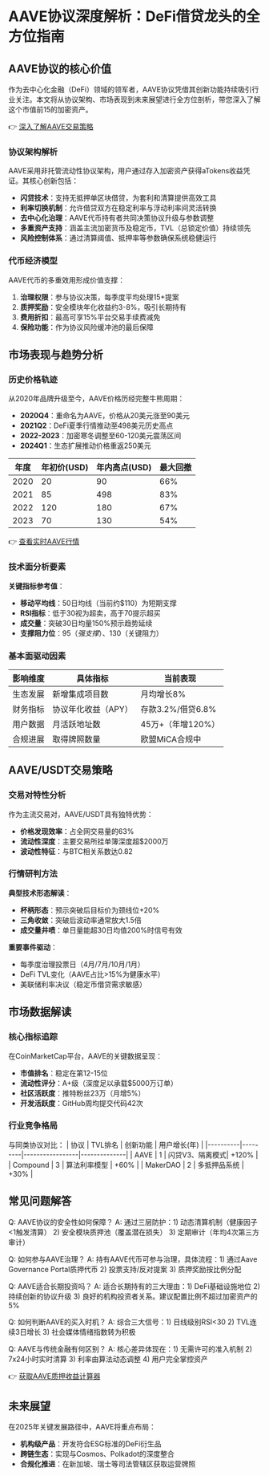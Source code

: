 # AAVE协议深度解析：DeFi借贷龙头的全方位指南

## AAVE协议的核心价值

作为去中心化金融（DeFi）领域的领军者，AAVE协议凭借其创新功能持续吸引行业关注。本文将从协议架构、市场表现到未来展望进行全方位剖析，带您深入了解这个市值前15的加密资产。

👉 [深入了解AAVE交易策略](https://bit.ly/okx_welcome)

### 协议架构解析

AAVE采用非托管流动性协议架构，用户通过存入加密资产获得aTokens收益凭证。其核心创新包括：
- **闪贷技术**：支持无抵押单区块借贷，为套利和清算提供高效工具
- **利率切换机制**：允许借贷双方在稳定利率与浮动利率间灵活转换
- **去中心化治理**：AAVE代币持有者共同决策协议升级与参数调整
- **多重资产支持**：涵盖主流加密货币及稳定币，TVL（总锁定价值）持续领先
- **风险控制体系**：通过清算阈值、抵押率等参数确保系统稳健运行

### 代币经济模型

AAVE代币的多重效用形成价值支撑：
1. **治理权限**：参与协议决策，每季度平均处理15+提案
2. **质押奖励**：安全模块年化收益约3-8%，吸引长期持有
3. **费用折扣**：最高可享15%平台交易手续费减免
4. **保险功能**：作为协议风险缓冲池的最后保障

## 市场表现与趋势分析

### 历史价格轨迹

从2020年品牌升级至今，AAVE价格历经完整牛熊周期：
- **2020Q4**：重命名为AAVE，价格从20美元涨至90美元
- **2021Q2**：DeFi夏季行情推动至498美元历史高点
- **2022-2023**：加密寒冬调整至60-120美元震荡区间
- **2024Q1**：生态扩展推动价格重返250美元

| 年度 | 年初价(USD) | 年内高点(USD) | 最大回撤 |
|------|-------------|---------------|----------|
| 2020 | 20          | 90            | 66%      |
| 2021 | 85          | 498           | 83%      |
| 2022 | 120         | 180           | 67%      |
| 2023 | 70          | 130           | 54%      |

👉 [查看实时AAVE行情](https://bit.ly/okx_welcome)

### 技术面分析要素

**关键指标参考值**：
- **移动平均线**：50日均线（当前约$110）为短期支撑
- **RSI指标**：低于30视为超卖，高于70提示超买
- **成交量**：突破30日均量150%预示趋势延续
- **支撑阻力位**：$95（强支撑）、$130（关键阻力）

### 基本面驱动因素

| 影响维度       | 具体指标                     | 当前表现         |
|----------------|------------------------------|------------------|
| 生态发展       | 新增集成项目数               | 月均增长8%       |
| 财务指标       | 协议年化收益（APY）          | 存款3.2%/借贷6.8%|
| 用户数据       | 月活跃地址数                 | 45万+（年增120%）|
| 合规进展       | 取得牌照数量                 | 欧盟MiCA合规中   |

## AAVE/USDT交易策略

### 交易对特性分析

作为主流交易对，AAVE/USDT具有独特优势：
- **价格发现效率**：占全网交易量的63%
- **流动性深度**：主要交易所挂单簿深度超$2000万
- **波动性特征**：与BTC相关系数达0.82

### 行情研判方法

**典型技术形态解读**：
- **杯柄形态**：预示突破后目标价为颈线位+20%
- **三角收敛**：突破后波动率通常放大1.5倍
- **成交量井喷**：单日量能超30日均值200%时信号有效

**重要事件驱动**：
- 每季度治理投票日（4月/7月/10月/1月）
- DeFi TVL变化（AAVE占比>15%为健康水平）
- 美联储利率决议（稳定币借贷需求敏感）

## 市场数据解读

### 核心指标追踪

在CoinMarketCap平台，AAVE的关键数据呈现：
- **市值排名**：稳定在第12-15位
- **流动性评分**：A+级（深度足以承载$5000万订单）
- **社区活跃度**：推特粉丝23万（月增5%）
- **开发活跃度**：GitHub周均提交代码42次

### 行业竞争格局

与同类协议对比：
| 协议     | TVL排名 | 创新功能        | 用户增长(年) |
|----------|---------|-----------------|--------------|
| AAVE     | 1       | 闪贷V3、隔离模式| +120%        |
| Compound | 3       | 算法利率模型    | +60%         |
| MakerDAO | 2       | 多抵押品系统    | +30%         |

## 常见问题解答

Q: AAVE协议的安全性如何保障？
A: 通过三层防护：1) 动态清算机制（健康因子<1触发清算） 2) 安全模块质押池（覆盖潜在损失） 3) 定期审计（年均4次第三方审计）

Q: 如何参与AAVE治理？
A: 持有AAVE代币可参与治理，具体流程：1) 通过Aave Governance Portal质押代币 2) 投票支持/反对提案 3) 质押奖励按比例分配

Q: AAVE适合长期投资吗？
A: 适合长期持有的三大理由：1) DeFi基础设施地位 2) 持续创新的协议升级 3) 良好的机构投资者关系。建议配置比例不超过加密资产的5%

Q: 如何判断AAVE的买入时机？
A: 综合三大信号：1) 日线级别RSI<30 2) TVL连续3日增长 3) 社会媒体情绪指数转为积极

Q: AAVE与传统金融有何区别？
A: 核心差异体现在：1) 无需许可的准入机制 2) 7x24小时实时清算 3) 利率由算法动态调整 4) 用户完全掌控资产

👉 [获取AAVE质押收益计算器](https://bit.ly/okx_welcome)

## 未来展望

在2025年关键发展路径中，AAVE将重点布局：
- **机构级产品**：开发符合ESG标准的DeFi衍生品
- **跨链生态**：实现与Cosmos、Polkadot的深度整合
- **合规化推进**：在新加坡、瑞士等司法管辖区获取运营牌照
